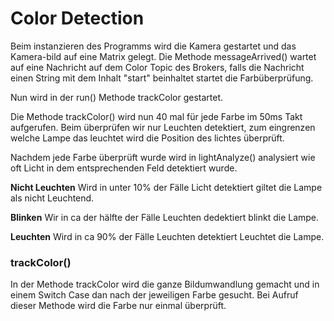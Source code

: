# Color Detection

Beim instanzieren des Programms wird die Kamera gestartet und das Kamera-bild auf eine Matrix gelegt.
Die Methode messageArrived() wartet auf eine Nachricht auf dem Color Topic des Brokers, falls die Nachricht einen String mit dem Inhalt "start" beinhaltet startet die Farbüberprüfung.

Nun wird in der run() Methode trackColor gestartet.

Die Methode trackColor() wird nun 40 mal für jede Farbe im 50ms Takt aufgerufen. 
Beim überprüfen wir nur Leuchten detektiert, zum eingrenzen welche Lampe das leuchtet wird die Position des lichtes überprüft.

Nachdem jede Farbe überprüft wurde wird in lightAnalyze() analysiert wie oft Licht in dem entsprechenden Feld detektiert wurde.

 **Nicht Leuchten**
Wird in unter 10% der Fälle Licht detektiert giltet die Lampe als nicht Leuchtend.

**Blinken**
Wir in ca der hälfte der Fälle Leuchten dedektiert blinkt die Lampe.

**Leuchten**
Wird in ca 90% der Fälle Leuchten detektiert Leuchtet die Lampe.


### trackColor()

In der Methode trackColor wird die ganze Bildumwandlung gemacht und in einem Switch Case dan nach der jeweiligen Farbe gesucht. Bei Aufruf dieser Methode wird die Farbe nur einmal überprüft. 



